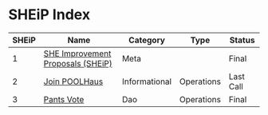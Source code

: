 # SHEiP Index

| SHEiP | Name                                                             | Category      | Type       | Status    |
| ----  | ---------------------------------------------------------------- | ------------- | ---------- | --------- |
| 1     | [SHE Improvement Proposals (SHEiP)](./SHEiPs/SHEiP-1/SHEiP-1.md) | Meta          |            | Final     |
| 2     | [Join POOLHaus](./SHEiPs/SHEiP-2/SHEiP-2.md)                     | Informational | Operations | Last Call |
|3      | [Pants Vote](./SHEiPs/SHEip-3/SHEiP-3.md)                          | Dao           | Operations | Final     |
